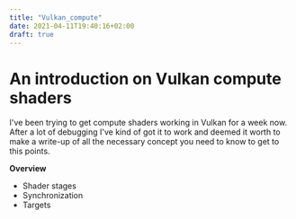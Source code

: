 ```yaml
---
title: "Vulkan_compute"
date: 2021-04-11T19:40:16+02:00
draft: true
---
```


# An introduction on Vulkan compute shaders
I've been trying to get compute shaders working in Vulkan for a week now. After a lot of debugging I've kind of got it to work and deemed it worth to make a write-up of all the necessary concept you need to know to get to this points.

**Overview**
- Shader stages
- Synchronization
- Targets
